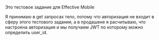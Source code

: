 Это тестовое задание для Effective Mobile

Я принимаю в get запросах тело, потому что авторизация не входит в сферу этого тестового задания, 
а в продашене я расчитываю, что настроена авторизация и мы получаем JWT по которому можно определить user_id.